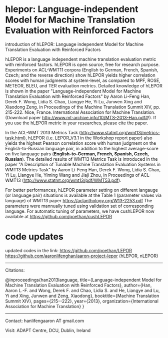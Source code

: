 hlepor: Language-independent Model for Machine Translation Evaluation with Reinforced Factors
====================

introduction of hLEPOR: Language independent Model for Machine Translation Evaluation with Reinforced Factors

hLEPOR is a language independent machine translation evaluation metric with reinforced factors. hLEPOR is open source, 
free for research purpose. Experiments on ACL-WMT11 corpora (English to German, French, Spanish, Czech; and the reverse
direction) show hLEPOR yields higher correlation scores with human judgments at system-level, as compared to MPF, ROSE,
METEOR, BLEU, and TER evaluation metrics. Detailed knowledge of hLEPOR is shown in the paper "Language-independent Model
for Machine Translation Evaluation with Reinforced Factors" by Aaron Li-Feng Han, Derek F. Wong, Lidia S. Chao, Liangye
He, Yi Lu, Junwen Xing and Xiaodong Zeng. in Proceedings of the Machine Translation Summit XIV, pp. 215-222. Nice, France. 
International Association for Machine Translation. (Download paper http://www.mt-archive.info/10/MTS-2013-Han.pdf#!). If you use the 
hLEPOR metric in your researches, please cite the paper.

In the ACL-WMT 2013 Metrics Task (http://www.statmt.org/wmt13/metrics-task.html), hLEPOR (i.e. LEPOR_V3.1 in the 
Workshop report paper) also yields the highest Pearson correlation score with human judgment on the English-to-Russian 
language pair, in addition to the highest average-score on five language pairs 
(**English-to-German, French, Spanish, Czech, Russian**). The detailed results of WMT13 Metrics Task is introduced in
the paper "A Description of Tunable Machine Translation Evaluation Systems in WMT13 Metrics Task" by Aaron Li-Feng Han, 
Derek F. Wong, Lidia S. Chao, Yi Lu, Liangye He, Yiming Wang and Jiaji Zhou, in Proceedings of ACL-WMT13 
(http://www.statmt.org/wmt13/pdf/WMT53.pdf).

For better performances, hLEPOR parameter setting on different langauge (or language pair) situations is available at the Table 1 (parameter values via language) of WMT13 paper https://aclanthology.org/W13-2253.pdf The parameters were mannually tuned using validation set of corresponding language. For automatic tuning of parameters, we have cushLEPOR now available at https://github.com/poethan/cushLEPOR 

# code updates
updated codes in the link: 
https://github.com/poethan/LEPOR 
https://github.com/aaronlifenghan/aaron-project-lepor (hLEPOR, nLEPOR)

--------
Citations:

@inproceedings{han2013language,
  title={Language-independent Model for Machine Translation Evaluation with Reinforced Factors},
  author={Han, Aaron L.-F. and Wong, Derek F. and Chao, Lidia S. and He, Liangye and Lu, Yi and Xing, Junwen and Zeng, Xiaodong},
  booktitle={Machine Translation Summit XIV},
  pages={215--222},
  year={2013},
  organization={International Association for Machine Translation}
}

-------------

Contact: hanlifengaaron AT gmail.com

Visit: ADAPT Centre, DCU, Dublin, Ireland
